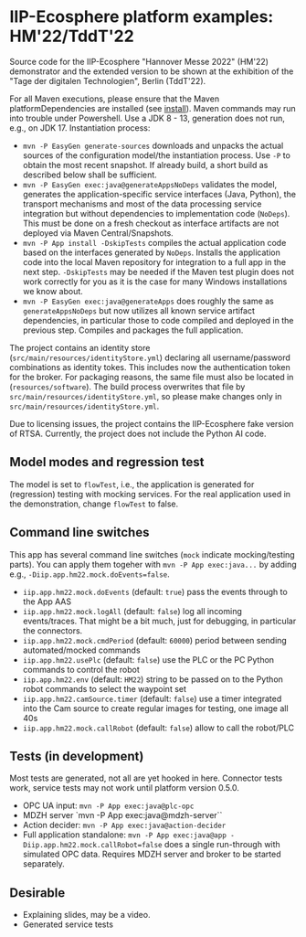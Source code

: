 # IIP-Ecosphere platform examples: HM'22/TddT'22

Source code for the IIP-Ecosphere "Hannover Messe 2022" (HM'22) demonstrator and the extended version to be shown at the exhibition of the "Tage der digitalen Technologien", Berlin (TddT'22).

For all Maven executions, please ensure that the Maven platformDependencies are installed (see [install](https://github.com/iip-ecosphere/platform/tree/main/platform/tools/Install)). Maven commands may run into trouble under Powershell. Use a JDK 8 - 13, generation does not run, e.g., on JDK 17. Instantiation process:

- `mvn -P EasyGen generate-sources` downloads and unpacks the actual sources of the configuration model/the instantiation process. Use `-P` to obtain the most recent snapshot. If already build, a short build as described below shall be sufficient.
- `mvn -P EasyGen exec:java@generateAppsNoDeps` validates the model, generates the application-specific service interfaces (Java, Python), the transport mechanisms and most of the data processing service integration but without dependencies to implementation code (`NoDeps`). This must be done on a fresh checkout as interface artifacts are not deployed via Maven Central/Snapshots.
- `mvn -P App install -DskipTests` compiles the actual application code based on the interfaces generated by `NoDeps`. Installs the application code into the local Maven repository for integration to a full app in the next step. `-DskipTests` may be needed if the Maven test plugin does not work correctly for you as it is the case for many Windows installations we know about.
- `mvn -P EasyGen exec:java@generateApps` does roughly the same as `generateAppsNoDeps` but now utilizes all known service artifact dependencies, in particular those to code compiled and deployed in the previous step. Compiles and packages the full application.

The project contains an identity store (`src/main/resources/identityStore.yml`) declaring all username/password combinations as identity tokes. This includes now the authentication token for the broker. For packaging reasons, the same file must also be located in (`resources/software`). The build process overwrites that file by `src/main/resources/identityStore.yml`, so please make changes only in `src/main/resources/identityStore.yml`. 

Due to licensing issues, the project contains the IIP-Ecosphere fake version of RTSA. Currently, the project does not include the Python AI code.

## Model modes and regression test

The model is set to `flowTest`, i.e., the application is generated for (regression) testing with mocking services. For the real application used in the demonstration, change `flowTest` to false.

## Command line switches

This app has several command line switches (`mock` indicate mocking/testing parts). You can apply them togeher with `mvn -P App exec:java...` by adding e.g., `-Diip.app.hm22.mock.doEvents=false`.
- `iip.app.hm22.mock.doEvents` (default: `true`) pass the events through to the App AAS
- `iip.app.hm22.mock.logAll` (default: `false`)  log all incoming events/traces. That might be a bit much, just for debugging, in particular the connectors.
- `iip.app.hm22.mock.cmdPeriod` (default: `60000`) period between sending automated/mocked commands
- `iip.app.hm22.usePlc` (default: `false`) use the PLC or the PC Python commands to control the robot
- `iip.app.hm22.env` (default: `HM22`) string to be passed on to the Python robot commands to select the waypoint set
- `iip.app.hm22.camSource.timer` (default: `false`) use a timer integrated into the Cam source to create regular images for testing, one image all 40s
- `iip.app.hm22.mock.callRobot` (default: `false`) allow to call the robot/PLC

## Tests (in development)

Most tests are generated, not all are yet hooked in here. Connector tests work, service tests may not work until platform version 0.5.0.

- OPC UA input: `mvn -P App exec:java@plc-opc`
- MDZH server `mvn -P App exec:java@mdzh-server``
- Action decider: `mvn -P App exec:java@action-decider`
- Full application standalone: `mvn -P App exec:java@app -Diip.app.hm22.mock.callRobot=false` does a single run-through with simulated OPC data. Requires MDZH server and broker to be started separately.

## Desirable

- Explaining slides, may be a video.
- Generated service tests